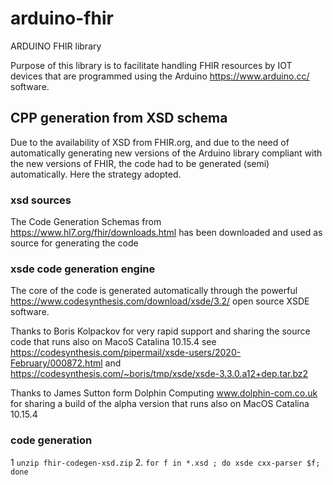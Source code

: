 # arduino-fhir
ARDUINO FHIR library

Purpose of this library is to facilitate handling FHIR resources by IOT devices that are programmed using the Arduino https://www.arduino.cc/ software.

## CPP generation from XSD schema

Due to the availability of XSD from FHIR.org, and due to the need of automatically generating new versions of the Arduino library compliant with the new versions of FHIR, the code had to be generated (semi) automatically. Here the strategy adopted.

### xsd sources

The Code Generation Schemas from https://www.hl7.org/fhir/downloads.html has been downloaded and used as source for generating the code

### xsde code generation engine

The core of the code is generated automatically through the powerful https://www.codesynthesis.com/download/xsde/3.2/ open source XSDE software. 

Thanks to Boris Kolpackov for very rapid support  and sharing the source code that runs also on MacoS Catalina 10.15.4 
see https://codesynthesis.com/pipermail/xsde-users/2020-February/000872.html and https://codesynthesis.com/~boris/tmp/xsde/xsde-3.3.0.a12+dep.tar.bz2

Thanks to James Sutton form Dolphin Computing www.dolphin-com.co.uk for sharing a build of the alpha version that runs also on MacOS Catalina 10.15.4

### code generation
1 ````unzip fhir-codegen-xsd.zip````
2. ````for f in *.xsd ; do xsde cxx-parser $f; done````


